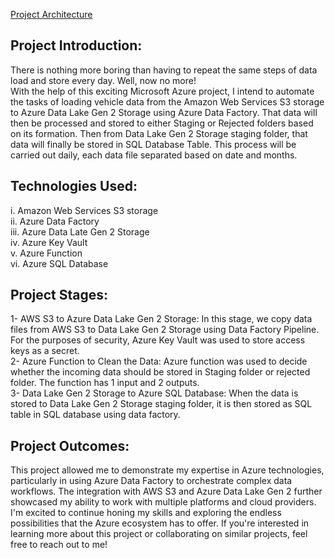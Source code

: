 [Project Architecture](/ProjectArchitecture.png)
## Project Introduction:
There is nothing more boring than having to repeat the same steps of data load and store every day. Well, now no more!\
With the help of this exciting Microsoft Azure project, I intend to automate the tasks of loading vehicle data from the Amazon Web Services S3 storage to Azure Data Lake Gen 2 Storage using Azure Data Factory. That data will then be processed and stored to either Staging or Rejected folders based on its formation. Then from Data Lake Gen 2 Storage staging folder, that data will finally be stored in SQL Database Table. This process will be carried out daily, each data file separated based on date and months.
## Technologies Used:
i.	Amazon Web Services S3 storage\
ii.	Azure Data Factory\
iii.	Azure Data Late Gen 2 Storage\
iv.	Azure Key Vault\
v.	Azure Function\
vi.	Azure SQL Database
## Project Stages:
1-	AWS S3 to Azure Data Lake Gen 2 Storage:
In this stage, we copy data files from AWS S3 to Data Lake Gen 2 Storage using Data Factory Pipeline. For the purposes of security, Azure Key Vault was used to store access keys as a secret.\
2-	Azure Function to Clean the Data:
Azure function was used to decide whether the incoming data should be stored in Staging folder or rejected folder. The function has 1 input and 2 outputs.\
3-	Data Lake Gen 2 Storage to Azure SQL Database:
When the data is stored to Data Lake Gen 2 Storage staging folder, it is then stored as SQL table in SQL database using data factory.
## Project Outcomes:
This project allowed me to demonstrate my expertise in Azure technologies, particularly in using Azure Data Factory to orchestrate complex data workflows. The integration with AWS S3 and Azure Data Lake Gen 2 further showcased my ability to work with multiple platforms and cloud providers.\
I'm excited to continue honing my skills and exploring the endless possibilities that the Azure ecosystem has to offer. If you're interested in learning more about this project or collaborating on similar projects, feel free to reach out to me!
